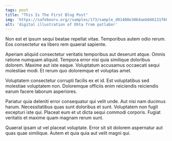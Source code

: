 ```yaml
---
tags: post
title: "This Is The First Blog Post"
img: 'https://safebooru.org//samples/173/sample_d91400e3064aeb046131f668acdc78547f2f3dfb.jpg?172281'
alt: 'digital illustration of Ohta from patlabor'
---
```




Non est et ipsum sequi beatae repellat vitae. Temporibus autem odio rerum. Eos consectetur ea libero rem quaerat sapiente.

Aperiam aliquid consectetur veritatis temporibus aut deserunt atque. Omnis ratione numquam aliquid. Tempora error nisi quia similique doloribus dolorem. Maxime aut iste eaque. Voluptatum accusamus occaecati sequi molestiae modi. Et rerum quo doloremque et voluptas amet.

Voluptatem consectetur corrupti facilis ex et id. Est voluptatibus sed molestiae voluptatem non. Doloremque officiis enim reiciendis reiciendis earum facere laborum asperiores.

Pariatur quia deleniti error consequatur qui velit unde. Aut nisi nam ducimus harum. Necessitatibus quas sunt doloribus et sunt. Voluptatem non fugit excepturi iste qui. Placeat eum et ut dicta sequi commodi corporis. Fugiat veritatis et maxime quam magnam rerum sunt.

Quaerat ipsam ut vel placeat voluptate. Error sit sit dolorem aspernatur aut quas quae similique. Autem et quia quia aut velit magni qui.

